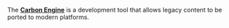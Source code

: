 The [**Carbon Engine**](https://limitedrungames.com/pages/carbon-engine) is a development tool that allows legacy content to be ported to modern platforms.